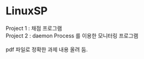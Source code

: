 # LinuxSP
Project 1 : 채점 프로그램<br/>
Project 2 : daemon Process 를 이용한 모니터링 프로그램<br/>
<br/>
pdf 파일로 정확한 과제 내용 올려 둠.
